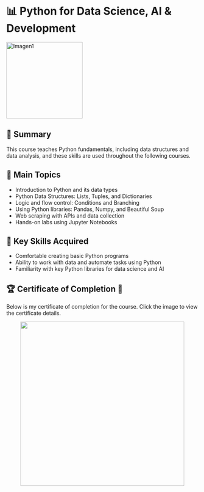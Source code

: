 # 📊 Python for Data Science, AI & Development

<img src="https://github.com/user-attachments/assets/a67e2ef8-51e1-4ecc-8783-98b38b878b2a" alt="Imagen1" width="200">

## 📄 Summary
This course teaches Python fundamentals, including data structures and data analysis, and these skills are used throughout the following courses.

## 📑 Main Topics
- Introduction to Python and its data types
- Python Data Structures: Lists, Tuples, and Dictionaries
- Logic and flow control: Conditions and Branching
- Using Python libraries: Pandas, Numpy, and Beautiful Soup
- Web scraping with APIs and data collection
- Hands-on labs using Jupyter Notebooks

## 🔑 Key Skills Acquired
- Comfortable creating basic Python programs
- Ability to work with data and automate tasks using Python
- Familiarity with key Python libraries for data science and AI

## 🏆 Certificate of Completion 🚀
Below is my certificate of completion for the course. Click the image to view the certificate details.

<p align="middle">
  <a href="https://coursera.org/share/d1ad2f9f29338f98f262a75889193253"><img src="https://github.com/user-attachments/assets/3f46a1ff-6c83-47a2-903e-954dbd67899b" height="430"></a>
</p>

